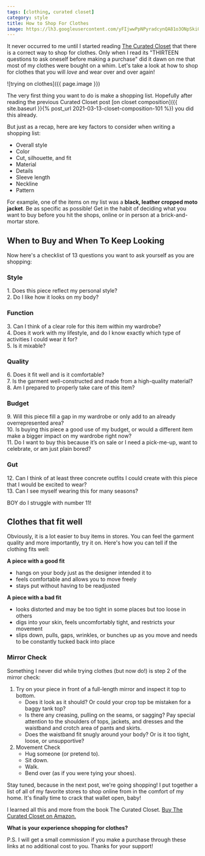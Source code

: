 ```yaml
---
tags: [clothing, curated closet]
category: style
title: How to Shop For Clothes
image: https://lh3.googleusercontent.com/yFIjwwPpNPyradcynQA81o3ONpSkiGFL71Vlh-d78gBWAu-IHCoDUX765Br6dVFTBNNVI443Q-xUMimlUQT84l3F8_Pi9oBvGKG2EZ4mUrjUfAk0-vJiBg7Q-zjC0xPaFwth_PFxJ-tLPONVBoZ0nRcqHEriS-nM8CeZ_RhsX_Znp6bhgjqm3xVmGkVInkM5FkGFKFifwclPAZ955lDQCXjrhqUzP83qnJr5CZMT35vLHVow0is_iQQ3HX_hYCGCB69ebSdMbWLSsJzm-oLWlFhrvLELtfIx_fvGnnT34w-B-IneYF3vxmH9TnG3kNGDmWKVSOkD9mFdrwP8YmviHUcz4jHE3qJ8wOHuiQdtOBJx0jAcq-PM5kchTvyUO2o2k4I4vnLp1iy--Cbh3f6e9kEgKeZx0ataufhyFdBFtH7vnYMOLqqiD3vO__K5E-Wd6CsjsqmFrcTaiVgch3zNnxeexwSEsCJTfAY3PH1HdIEVwgzDUeYa08RjiNXA39bJPNUQj7dgdKSiVoT87mK_61DrovamnikYrziue-cDQRFqKBUipMpztB-X38PS34afzvASHTea9xhunEABeyatdq7Mt4H-JSiIX1n7WtOloOdNY91hm9rLsSu3Yx9ZDvUGM2oEkf5XqvMITGGpj5wCjAHDhUNXtIrLSW9_J7guCkU6sIR3-E_xV4O4AZd0yhd1_iSnUGxfVS-_prXrJfyeo7ReInzCkSoit4-wjF9hS6UdbqWA_EWDPShAEhR4bI1VvCLpam27UNh8xu48XSs=w772-h1029-no?authuser=0
---
```


It never occurred to me until I started reading [The Curated Closet](https://amzn.to/3rjUwli) that there is a correct way to shop for clothes. Only when I read its "THIRTEEN questions to ask oneself before making a purchase" did it dawn on me that most of my clothes were bought on a whim. Let's take a look at how to shop for clothes that you will *love* and wear over and over again!

![trying on clothes]({{ page.image }})

The very first thing you want to do is make a shopping list. Hopefully after reading the previous Curated Closet post [on closet composition]({{ site.baseurl }}{% post_url 2021-03-13-closet-composition-101 %}) you did this already.

But just as a recap, here are key factors to consider when writing a shopping list:
- Overall style
- Color
- Cut, silhouette, and fit
- Material
- Details
- Sleeve length
- Neckline
- Pattern

For example, one of the items on my list was a **black, leather cropped moto jacket**. Be as specific as possible! Get in the habit of deciding what you want to buy before you hit the shops, online or in person at a brick-and-mortar store.

## When to Buy and When To Keep Looking
Now here's a checklist of 13 questions you want to ask yourself as you are shopping:

### Style
1\. Does this piece reflect my personal style?  
2\. Do I like how it looks on my body?

### Function
3\. Can I think of a clear role for this item within my wardrobe?  
4\. Does it work with my lifestyle, and do I know exactly which type of activities I could wear it for?  
5\. Is it mixable?

### Quality
6\. Does it fit well and is it comfortable?  
7\. Is the garment well-constructed and made from a high-quality material?  
8\. Am I prepared to properly take care of this item?
   
### Budget
9\. Will this piece fill a gap in my wardrobe or only add to an already overrepresented area?  
10\. Is buying this piece a good use of my budget, or would a different item make a bigger impact on my wardrobe right now?  
11\. Do I want to buy this because it’s on sale or I need a pick-me-up, want to celebrate, or am just plain bored?
    
### Gut
12\. Can I think of at least three concrete outfits I could create with this piece that I would be excited to wear?  
13\. Can I see myself wearing this for many seasons?

BOY do I struggle with number 11!

## Clothes that fit well
Obviously, it is a lot easier to buy items in stores. You can feel the garment quality and more importantly, try it on. Here's how you can tell if the clothing fits well:

**A piece with a good fit**
- hangs on your body just as the designer intended it to
- feels comfortable and allows you to move freely
- stays put without having to be readjusted

**A piece with a bad fit**
- looks distorted and may be too tight in some places but too loose in others
- digs into your skin, feels uncomfortably tight, and restricts your movement
- slips down, pulls, gaps, wrinkles, or bunches up as you move and needs to be constantly tucked back into place

### Mirror Check
Something I never did while trying clothes (but now do!) is step 2 of the mirror check:

1. Try on your piece in front of a full-length mirror and inspect it top to bottom. 
    - Does it look as it should? Or could your crop top be mistaken for a baggy tank top?
    - Is there any creasing, pulling on the seams, or sagging? Pay special attention to the shoulders of tops, jackets, and dresses and the waistband and crotch area of pants and skirts.
    - Does the waistband fit snugly around your body? Or is it too tight, loose, or unsupportive?
2. Movement Check
    - Hug someone (or pretend to).
    - Sit down.
    - Walk.
    - Bend over (as if you were tying your shoes).
   
Stay tuned, because in the next post, we're going shopping! I put together a list of all of my favorite stores to shop online from in the comfort of my home. It's finally time to crack that wallet open, baby!

I learned all this and more from the book The Curated Closet. [Buy The Curated Closet on Amazon.](https://amzn.to/3rjUwli)

**What is your experience shopping for clothes?**

P.S. I will get a small commission if you make a purchase through these links at no additional cost to you. Thanks for your support!